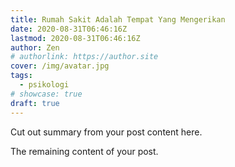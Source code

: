 ```yaml
---
title: Rumah Sakit Adalah Tempat Yang Mengerikan
date: 2020-08-31T06:46:16Z
lastmod: 2020-08-31T06:46:16Z
author: Zen
# authorlink: https://author.site
cover: /img/avatar.jpg
tags:
  - psikologi
# showcase: true
draft: true
---
```


Cut out summary from your post content here.

<!--more-->

The remaining content of your post.
